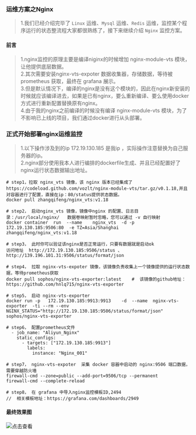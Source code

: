 ###    运维方案之Nginx  
> 1.我们已经介绍完毕了 `Linux` 运维、`Mysql` 运维、`Redis` 运维，监控某个程序运行的状态整流程大家都很熟练了，接下来继续介绍 `Nginx` 监控方案。  
    
  
####    前言    
> 1.nginx监控的原理主要是编译niginx的时候增加 nginx-module-vts 模块，让他提供底层数据。  
> 2.其次需要安装nginx-vts-expoter 数据收集器，存储数据，等待被 prometheus 获取，最终在 grafana 展示。  
> 3.但是默认情况下，编译的nginx是没有这个模块的，因此在nginx新安装的时候就应该编译进去，如果是已有nginx，要么重新编译、要么使用docker方式进行重新配置替换原有nginx。         
> 4.由于我的nginx之前编译的时候没有编译  nginx-module-vts  模块，为了不影响已上线的项目，我们通过docker进行从头部署。  
>      

### 正式开始部署nginx运维监控  
> 1.以下操作涉及到的ip 172.19.130.185 是我ip ，实际操作注意替换为自己服务器的ip。  
> 2.nginx部分使用我本人进行编排的dockerfile生成、并且已经配置好了nginx运行状态数据输出地址。  
```code  
# step1，拉取 nginx_vts 镜像，该 nginx 版本已经集成了 https://codeload.github.com/vozlt/nginx-module-vts/tar.gz/v0.1.18,并且对容器进行了配置，直接在ip：80/status提供状态数据。
docker pull zhangqifeng/nginx_vts:v1.18  

# step2， 启动nginx_vts 镜像，镜像中nginx 的配置、日志目录：/usr/local/nginx/   数据卷映射暂时忽略，您可以通过 -v 自行映射
docker container  run  --name    nginx_vts  -d -p    172.19.130.185:9506:80  -e TZ=Asia/Shanghai   zhangqifeng/nginx_vts:v1.18

# step3， 此时你可以验证该nginx是否正常运行，只要有数据就是启动ok
访问地址  http://172.19.130.185:9506/status 、http://139.196.101.31:9506/status/format/json

# step4， 拉取 nginx-vts-expoter 镜像，该镜像负责收集上一个镜像提供的运行状态数据，等待prometheus获取
docker pull sophos/nginx-vts-exporter:latest    #  该镜像的github地址：https://github.com/hnlq715/nginx-vts-exporter

# step5， 启动 nginx-vts-exporter 
docker run -p   172.19.130.185:9913:9913    -d  --name  nginx-vts-exporter  -ti --rm --env NGINX_STATUS="http://172.19.130.185:9506/status/format/json" sophos/nginx-vts-exporter

# step6， 配置prometheus文件
  - job_name: "Aliyun_Nginx"
    static_configs:
      - targets: ["172.19.130.185:9913"]
        labels:
          instance: "Nginx_001"

# step7， nginx-vts-expoter  采集 docker 容器中启动的 nginx:9506 端口数据，需要穿越防火墙
firewall-cmd --zone=public --add-port=9506/tcp --permanent
firewall-cmd --complete-reload
 
# step8， 在 grafana 中导入nginx监控模板ID,2494
//  相关模板地址：https://grafana.com/dashboards/2949

```
####    最终效果图  
![点击查看](http://139.196.101.31:2080/images/nginx_vts.png)   